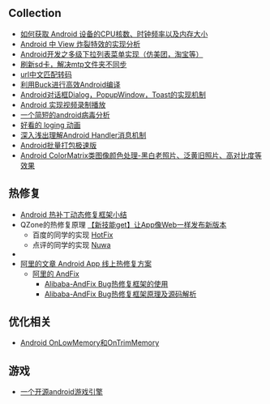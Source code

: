 ## Collection

* [如何获取 Android 设备的CPU核数、时钟频率以及内存大小](http://blog.csdn.net/feelang/article/details/46554095)  
* [Android 中 View 炸裂特效的实现分析](http://blog.csdn.net/feelang/article/details/48817145)  
* [Android开发之多级下拉列表菜单实现（仿美团，淘宝等）](http://blog.csdn.net/minimicall/article/details/39484493)  
* [刷新sd卡，解决mtp文件夹不同步](http://blog.csdn.net/lincyang/article/details/45766479)  
* [url中文匹配转码](http://blog.csdn.net/dalancon/article/details/17282469)  
* [利用Buck进行高效Android编译](http://www.infoq.com/cn/news/2015/06/buck-android-build)  
* [Android对话框Dialog，PopupWindow，Toast的实现机制](http://blog.csdn.net/feiduclear_up/article/details/49080587)  
* [Android 实现视频录制播放](http://blog.csdn.net/yilip/article/details/45075541)    
* [一个简短的android病毒分析](http://blog.csdn.net/songguobing/article/details/9309269) 
* [好看的 loging 动画](http://mp.weixin.qq.com/s?__biz=MjM5NTQ5MjIyMA==&mid=400603665&idx=3&sn=4e97192d34de86199ba33cb5d524cc77&scene=2&srcid=1102vbz5Y1K0vzTGKLeDTxdb&from=timeline&isappinstalled=0&uin=MTY5MDI4NDA4Mg%3D%3D&key=04dce534b3b035ef2b9162c22037a6a1f626b043ef93fd5f8630571da1bfb73b806c0c1845be61b02ecf4d7af6a8d652&devicetype=iMac+MacBookPro11%2C3+OSX+OSX+10.11.1+build%2815B42%29&version=11020201&lang=zh_CN&pass_ticket=Ccw4gTzWdRRgQlUTS3FRKMvcvEW0%2FQ1EVlRdgrv%2BfJRCXJxO2Irjh5hIHMni2E7p)  
* [深入浅出理解Android Handler消息机制](http://codecloud.net/android-handler-6351.html)  
* [Android批量打包极速版](http://ihongqiqu.com/blog/2015/07/16/android-mutiple-channel-build/)  
* [Android ColorMatrix类图像颜色处理-黑白老照片、泛黄旧照片、高对比度等效果](http://blog.csdn.net/lpjishu/article/details/45533557)  

## 热修复
* [Android 热补丁动态修复框架小结](http://blog.csdn.net/lmj623565791/article/details/49883661)  
* QZone的热修复原理 [【新技能get】让App像Web一样发布新版本](http://bugly.qq.com/blog/?p=781)  
  * 百度的同学的实现 [HotFix](https://github.com/dodola/HotFix)  
  * 点评的同学的实现 [Nuwa](https://github.com/jasonross/Nuwa)  
* 
* [阿里的文章 Android App 线上热修复方案](http://lirenlong.github.io/hotfix/)  
  * [阿里的 AndFix](https://github.com/alibaba/AndFix)  
    * [Alibaba-AndFix Bug热修复框架的使用](http://blog.csdn.net/qxs965266509/article/details/49802429)  
    * [Alibaba-AndFix Bug热修复框架原理及源码解析](http://blog.csdn.net/qxs965266509/article/details/49816007)

## 优化相关  
* [Android OnLowMemory和OnTrimMemory](http://blog.csdn.net/zq13561411965/article/details/47907257)  

## 游戏  
* [一个开源android游戏引擎](https://github.com/lfkdsk/JustWeEngine)
